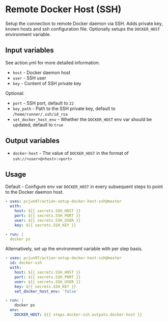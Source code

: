 # Remote Docker Host (SSH)

Setup the connection to remote Docker daemon via SSH.
Adds private key, known hosts and ssh configuration file.
Optionally setups the `DOCKER_HOST` environment variable.

## Input variables

See action.yml for more detailed information.

- `host` - Docker daemon host
- `user` - SSH user
- `key` - Content of SSH private key

Optional:

- `port` - SSH port, default to `22`
- `key_path` - Path to the SSH private key, default to `/home/runner/.ssh/id_rsa`
- `set_docker_host_env` - Whether the `DOCKER_HOST` env var should be updated,
default to `true`

## Output variables

- `docker-host` - The value of `DOCKER_HOST` in the format of
`ssh://<user>@<host>:<port>`

## Usage

Default - Configure env var `DOCKER_HOST` in every subsequent steps
to point to the Docker daemon host.

```yaml
- uses: pcjun97/action-setup-docker-host-ssh@master
  with:
    host: ${{ secrets.SSH_HOST }}
    port: ${{ secrets.SSH_PORT }}
    user: ${{ secrets.SSH_USER }}
    key: ${{ secrets.SSH_KEY }}

- run: |
  docker ps
```

Alternatively, set up the environment variable with per step basis.

```yaml
- uses: pcjun97/action-setup-docker-host-ssh@master
  id: docker-ssh
  with:
    host: ${{ secrets.SSH_HOST }}
    port: ${{ secrets.SSH_PORT }}
    user: ${{ secrets.SSH_USER }}
    key: ${{ secrets.SSH_KEY }}
    set_docker_host_env: 'false'

- run: |
    docker ps
  env:
    DOCKER_HOST: ${{ steps.docker-ssh.outputs.docker-host }}
```
